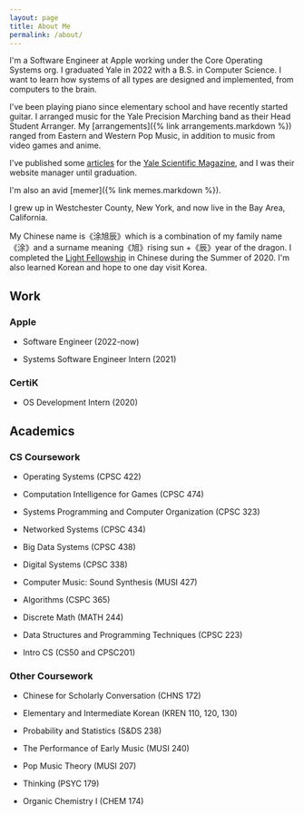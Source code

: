 ```yaml
---
layout: page
title: About Me
permalink: /about/
---
```


I'm a Software Engineer at Apple working under the Core Operating Systems org. I graduated Yale in 2022 with a B.S. in Computer Science. I want to learn how systems of all types are designed and implemented, from computers to the brain.

I've been playing piano since elementary school and have recently started guitar. I arranged music for the Yale Precision Marching band as their Head Student Arranger. My [arrangements]({% link arrangements.markdown %}) ranged from Eastern and Western Pop Music, in addition to music from video games and anime.

<p>I've published some <a href="https://www.yalescientific.org/?s=%22matt+tu%22" target="_blank">articles</a> for the <a href="https://www.yalescientific.org/" target="_blank">Yale Scientific Magazine</a>, and I was their website manager until graduation.</p>

I'm also an avid [memer]({% link memes.markdown %}).

I grew up in Westchester County, New York, and now live in the Bay Area, California.

My Chinese name is《涂旭辰》which is a combination of my family name《涂》and a surname meaning《旭》rising sun +《辰》year of the dragon. I completed the <a href="https://light.yale.edu/" target="_blank">Light Fellowship</a> in Chinese during the Summer of 2020. I'm also learned Korean and hope to one day visit Korea.

## Work

### Apple

- Software Engineer (2022-now)

- Systems Software Engineer Intern (2021)

### CertiK

- OS Development Intern (2020)

## Academics

### CS Coursework

- Operating Systems (CPSC 422)

- Computation Intelligence for Games (CPSC 474)

- Systems Programming and Computer Organization (CPSC 323)

- Networked Systems (CPSC 434)

- Big Data Systems (CPSC 438)

- Digital Systems (CPSC 338)

- Computer Music: Sound Synthesis (MUSI 427)

- Algorithms (CSPC 365)

- Discrete Math (MATH 244)

- Data Structures and Programming Techniques (CPSC 223)

- Intro CS (CS50 and CPSC201)

### Other Coursework

- Chinese for Scholarly Conversation (CHNS 172)

- Elementary and Intermediate Korean (KREN 110, 120, 130)

- Probability and Statistics (S&DS 238)

- The Performance of Early Music (MUSI 240)

- Pop Music Theory (MUSI 207)

- Thinking (PSYC 179)

- Organic Chemistry I (CHEM 174)

[jekyll-organization]: https://github.com/jekyll
